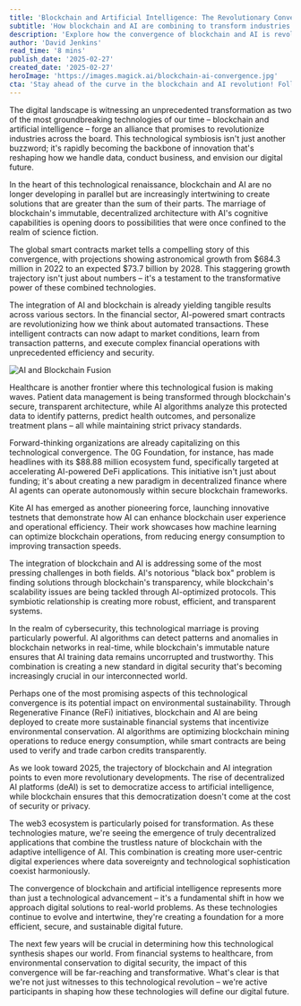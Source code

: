 ```yaml
---
title: 'Blockchain and Artificial Intelligence: The Revolutionary Convergence Reshaping Our Digital Future'
subtitle: 'How blockchain and AI are combining to transform industries and create new possibilities'
description: 'Explore how the convergence of blockchain and AI is revolutionizing industries, from finance to healthcare. With global smart contracts market projected to reach $73.7 billion by 2028, this technological fusion is creating unprecedented opportunities for innovation and transformation across sectors.'
author: 'David Jenkins'
read_time: '8 mins'
publish_date: '2025-02-27'
created_date: '2025-02-27'
heroImage: 'https://images.magick.ai/blockchain-ai-convergence.jpg'
cta: 'Stay ahead of the curve in the blockchain and AI revolution! Follow us on LinkedIn for expert insights, breaking news, and exclusive updates on how these transformative technologies are shaping our future.'
---
```


The digital landscape is witnessing an unprecedented transformation as two of the most groundbreaking technologies of our time – blockchain and artificial intelligence – forge an alliance that promises to revolutionize industries across the board. This technological symbiosis isn't just another buzzword; it's rapidly becoming the backbone of innovation that's reshaping how we handle data, conduct business, and envision our digital future.

In the heart of this technological renaissance, blockchain and AI are no longer developing in parallel but are increasingly intertwining to create solutions that are greater than the sum of their parts. The marriage of blockchain's immutable, decentralized architecture with AI's cognitive capabilities is opening doors to possibilities that were once confined to the realm of science fiction.

The global smart contracts market tells a compelling story of this convergence, with projections showing astronomical growth from $684.3 million in 2022 to an expected $73.7 billion by 2028. This staggering growth trajectory isn't just about numbers – it's a testament to the transformative power of these combined technologies.

The integration of AI and blockchain is already yielding tangible results across various sectors. In the financial sector, AI-powered smart contracts are revolutionizing how we think about automated transactions. These intelligent contracts can now adapt to market conditions, learn from transaction patterns, and execute complex financial operations with unprecedented efficiency and security.

![AI and Blockchain Fusion](https://images.magick.ai/blockchain-ai-convergence.jpg)

Healthcare is another frontier where this technological fusion is making waves. Patient data management is being transformed through blockchain's secure, transparent architecture, while AI algorithms analyze this protected data to identify patterns, predict health outcomes, and personalize treatment plans – all while maintaining strict privacy standards.

Forward-thinking organizations are already capitalizing on this technological convergence. The 0G Foundation, for instance, has made headlines with its $88.88 million ecosystem fund, specifically targeted at accelerating AI-powered DeFi applications. This initiative isn't just about funding; it's about creating a new paradigm in decentralized finance where AI agents can operate autonomously within secure blockchain frameworks.

Kite AI has emerged as another pioneering force, launching innovative testnets that demonstrate how AI can enhance blockchain user experience and operational efficiency. Their work showcases how machine learning can optimize blockchain operations, from reducing energy consumption to improving transaction speeds.

The integration of blockchain and AI is addressing some of the most pressing challenges in both fields. AI's notorious "black box" problem is finding solutions through blockchain's transparency, while blockchain's scalability issues are being tackled through AI-optimized protocols. This symbiotic relationship is creating more robust, efficient, and transparent systems.

In the realm of cybersecurity, this technological marriage is proving particularly powerful. AI algorithms can detect patterns and anomalies in blockchain networks in real-time, while blockchain's immutable nature ensures that AI training data remains uncorrupted and trustworthy. This combination is creating a new standard in digital security that's becoming increasingly crucial in our interconnected world.

Perhaps one of the most promising aspects of this technological convergence is its potential impact on environmental sustainability. Through Regenerative Finance (ReFi) initiatives, blockchain and AI are being deployed to create more sustainable financial systems that incentivize environmental conservation. AI algorithms are optimizing blockchain mining operations to reduce energy consumption, while smart contracts are being used to verify and trade carbon credits transparently.

As we look toward 2025, the trajectory of blockchain and AI integration points to even more revolutionary developments. The rise of decentralized AI platforms (deAI) is set to democratize access to artificial intelligence, while blockchain ensures that this democratization doesn't come at the cost of security or privacy.

The web3 ecosystem is particularly poised for transformation. As these technologies mature, we're seeing the emergence of truly decentralized applications that combine the trustless nature of blockchain with the adaptive intelligence of AI. This combination is creating more user-centric digital experiences where data sovereignty and technological sophistication coexist harmoniously.

The convergence of blockchain and artificial intelligence represents more than just a technological advancement – it's a fundamental shift in how we approach digital solutions to real-world problems. As these technologies continue to evolve and intertwine, they're creating a foundation for a more efficient, secure, and sustainable digital future.

The next few years will be crucial in determining how this technological synthesis shapes our world. From financial systems to healthcare, from environmental conservation to digital security, the impact of this convergence will be far-reaching and transformative. What's clear is that we're not just witnesses to this technological revolution – we're active participants in shaping how these technologies will define our digital future.